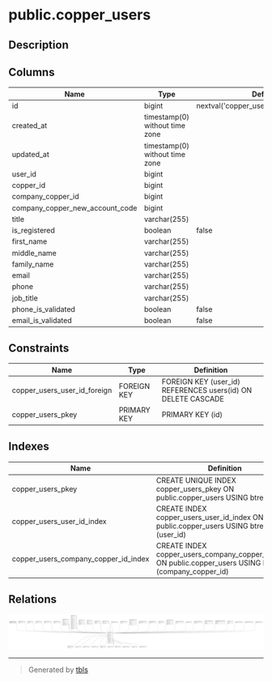 # public.copper_users

## Description

## Columns

| Name                            | Type                           | Default                                  | Nullable | Parents                         |
| ------------------------------- | ------------------------------ | ---------------------------------------- | -------- | ------------------------------- |
| id                              | bigint                         | nextval('copper_users_id_seq'::regclass) | false    |                                 |
| created_at                      | timestamp(0) without time zone |                                          | true     |                                 |
| updated_at                      | timestamp(0) without time zone |                                          | true     |                                 |
| user_id                         | bigint                         |                                          | false    | [public.users](public.users.md) |
| copper_id                       | bigint                         |                                          | true     |                                 |
| company_copper_id               | bigint                         |                                          | true     |                                 |
| company_copper_new_account_code | bigint                         |                                          | true     |                                 |
| title                           | varchar(255)                   |                                          | true     |                                 |
| is_registered                   | boolean                        | false                                    | false    |                                 |
| first_name                      | varchar(255)                   |                                          | true     |                                 |
| middle_name                     | varchar(255)                   |                                          | true     |                                 |
| family_name                     | varchar(255)                   |                                          | true     |                                 |
| email                           | varchar(255)                   |                                          | true     |                                 |
| phone                           | varchar(255)                   |                                          | true     |                                 |
| job_title                       | varchar(255)                   |                                          | true     |                                 |
| phone_is_validated              | boolean                        | false                                    | false    |                                 |
| email_is_validated              | boolean                        | false                                    | false    |                                 |

## Constraints

| Name                         | Type        | Definition                                                   |
| ---------------------------- | ----------- | ------------------------------------------------------------ |
| copper_users_user_id_foreign | FOREIGN KEY | FOREIGN KEY (user_id) REFERENCES users(id) ON DELETE CASCADE |
| copper_users_pkey            | PRIMARY KEY | PRIMARY KEY (id)                                             |

## Indexes

| Name                                 | Definition                                                                                               |
| ------------------------------------ | -------------------------------------------------------------------------------------------------------- |
| copper_users_pkey                    | CREATE UNIQUE INDEX copper_users_pkey ON public.copper_users USING btree (id)                            |
| copper_users_user_id_index           | CREATE INDEX copper_users_user_id_index ON public.copper_users USING btree (user_id)                     |
| copper_users_company_copper_id_index | CREATE INDEX copper_users_company_copper_id_index ON public.copper_users USING btree (company_copper_id) |

## Relations

![er](public.copper_users.svg)

---

> Generated by [tbls](https://github.com/k1LoW/tbls)
